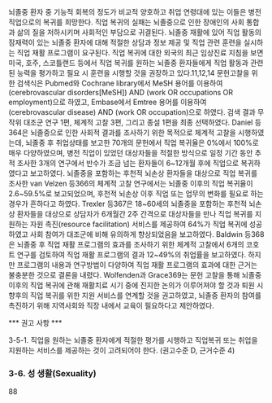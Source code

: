 뇌졸중 환자 중 기능적 회복의 정도가 비교적 양호하고 취업 연령대에 있는 이들은 병전 직업으로의 복귀를 희망한다. 직업 복귀의 실패는 뇌졸중으로 인한 장애인의 사회 통합과 삶의 질을 저하시키며 사회적인 부담으로 귀결된다. 뇌졸중 재활에 있어 직업 활동의 잠재력이 있는 뇌졸중 환자에 대해 적절한 상담과 정보 제공 및 직업 관련 훈련을 실시하는 직업 재활 프로그램이 요구된다.
직업 복귀에 대한 외국의 최근 임상진료 지침을 보면 미국, 호주, 스코틀랜드 등에서 직업 복귀를 원하는 뇌졸중 환자들에게 직업 활동과 관련된 능력을 평가하고 필요 시 훈련을 시행할 것을 권장하고 있다.11,12,14
문헌고찰을 위한 검색식은 Pubmed와 Cochrane library에서 MeSH 용어를 이용하여 (cerebrovascular disorders[MeSH]) AND (work OR occupations OR employment)으로 하였고, Embase에서 Emtree 용어를 이용하여 (cerebrovascular disease) AND (work OR occupation)으로 하였다. 검색 결과 무작위 대조군 연구 1편, 체계적 고찰 3편, 그리고 종설 1편을 최종 선택하였다.
Daniel 등364은 뇌졸중으로 인한 사회적 결과를 조사하기 위한 목적으로 체계적 고찰을 시행하였는데, 뇌졸중 후 취업상태를 보고한 70개의 문헌에서 직업 복귀율은 0%에서 100%로 매우 다양하였으며, 병전 직업이 있었던 대상자들을 적절한 방식으로 일정 기간 동안 추적 조사한 3개의 연구에서 반수가 조금 넘는 환자들이 6~12개월 후에 직업으로 복귀하였다고 보고하였다. 뇌졸중을 포함하는 후천적 뇌손상 환자들을 대상으로 직업 복귀를 조사한 van Velzen 등366의 체계적 고찰 연구에서는 뇌졸중 이후의 직업 복귀율이 2.6~59.5%로 보고되었으며, 후천적 뇌손상 이후 직업 또는 업무의 변화를 필요로 하는 경우가 흔하다고 하였다. Trexler 등367은 18~60세의 뇌졸중을 포함하는 후천적 뇌손상 환자들을 대상으로 상담자가 6개월간 2주 간격으로 대상자들을 만나 직업 복귀를 지원하는 자원 촉진(resource facilitation) 서비스를 제공하여 64%가 직업 복귀에 성공하였고 사회 참여가 대조군에 비해 유의하게 향상되었음을 보고하였다. Baldwin 등368은 뇌졸중 후 직업 재활 프로그램의 효과를 조사하기 위한 체계적 고찰에서 6개의 코호트 연구를 검토하여 직업 재활 프로그램의 결과 12~49%의 취업률을 보고하였다. 하지만 프로그램의 내용과 연구방법이 다양하여 직업 재활 프로그램의 효과에 대한 근거는 불충분한 것으로 결론을 내렸다. Wolfenden과 Grace369는 문헌 고찰을 통해 뇌졸중 이후의 직업 복귀에 관해 재활치료 시기 중에 진지한 논의가 이루어져야 할 것과 퇴원 시 향후의 직업 복귀를 위한 지원 서비스를 연계할 것을 권고하였고, 뇌졸중 환자의 참여를 촉진하기 위해 지역사회와 직장 내에서 교육이 필요하다고 제안하였다.

*** 권고 사항 ***

3-5-1. 직업을 원하는 뇌졸중 환자에게 적절한 평가를 시행하고 직업복귀 또는 취업을 지원하는 서비스를 제공하는 것이 고려되어야 한다. (권고수준 D, 근거수준 4)

### 3-6. 성 생활(Sexuality)

<PAGE>88